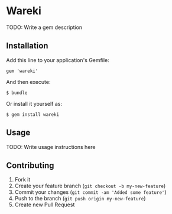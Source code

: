 # Wareki

TODO: Write a gem description

## Installation

Add this line to your application's Gemfile:

    gem 'wareki'

And then execute:

    $ bundle

Or install it yourself as:

    $ gem install wareki

## Usage

TODO: Write usage instructions here

## Contributing

1. Fork it
2. Create your feature branch (`git checkout -b my-new-feature`)
3. Commit your changes (`git commit -am 'Added some feature'`)
4. Push to the branch (`git push origin my-new-feature`)
5. Create new Pull Request
